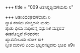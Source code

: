 +++
title = "009 ಆತನಿನ್ದಙ್ಘವಣೆಯನು ನಿ"

+++
ಆತನಿಂದಂಘವಣೆಯನು ನಿ  
ನ್ನಾತ ಕಂಡನು ಮೆಚ್ಚಿದನು ಮಝ  
ಪೂತು ಭೀಮ ಸುಧೀರನೈ ಸದ್ಗುಣಕೆ ಮತ್ಸರವೆ  
ಈತನೊಬ್ಬನೆ ಕೌರವರಸಂ  
ಖ್ಯಾತವೆಂಬುದು ಲೋಕ ಸಾಕಿ  
ನ್ನೀತ ಮರಳಲಿ ಎಂದು ಭಟ್ಟರನಟ್ಟಿದನು ಭೂಪ       ॥9॥